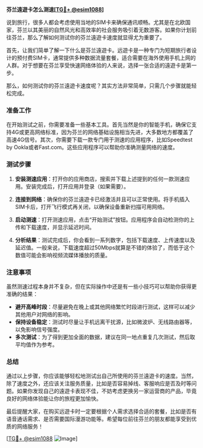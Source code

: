 **芬兰遠遊卡怎么测速[[TG💪+ @esim1088](https://t.me/s/esim1088)]**

说到旅行，很多人都会考虑使用当地的SIM卡来确保通讯顺畅。尤其是在北欧国家，芬兰以其美丽的自然风光和高效率的社会服务吸引着无数游客。如果你计划前往芬兰，那么了解如何测试你的芬兰遠遊卡速度就显得尤为重要了。

首先，让我们简单了解一下什么是芬兰遠遊卡。远遊卡是一种专门为短期旅行者设计的预付费SIM卡，通常提供多种数据流量套餐，适合需要在海外使用手机上网的人群。对于想要在芬兰享受快速网络体验的人来说，选择一张合适的遠遊卡是第一步。

那么，如何测试你的芬兰遠遊卡速度呢？其实方法非常简单，只需几个步骤就能轻松完成。

### 准备工作

在开始测试之前，你需要准备一些基本工具。首先当然是你的智能手机，确保它支持4G或更高网络标准，因为芬兰的网络基础设施相当先进，大多数地方都覆盖了高速4G信号。其次，你需要下载一款专门用于测速的应用程序，比如Speedtest by Ookla或者Fast.com。这些应用程序可以帮助你准确测量网络的速度。

### 测试步骤

1. **安装测速应用**：打开你的应用商店，搜索并下载上述提到的任何一款测速应用。安装完成后，打开应用并登录（如果需要）。

2. **连接到网络**：确保你的芬兰遠遊卡已经激活并且可以正常使用。将手机插入SIM卡后，打开飞行模式再关闭，以确保设备重新扫描可用网络。

3. **启动测速**：打开测速应用，点击“开始测试”按钮。应用程序会自动检测你的上传和下载速度，并显示延迟时间。

4. **分析结果**：测试完成后，你会看到一系列数字，包括下载速度、上传速度以及延迟值。一般来说，下载速度超过50Mbps就算是不错的体验了，而低于这个数值可能会影响视频流媒体播放的质量。

### 注意事项

虽然测速过程本身并不复杂，但在实际操作中还是有一些小技巧可以帮助你获得更准确的结果：

- **避开高峰时段**：尽量避免在晚上或其他网络繁忙时段进行测试，这样可以减少其他用户对网络的影响。
- **保持设备稳定**：测试时尽量让手机远离干扰源，比如微波炉、无线路由器等，以免影响信号强度。
- **多次测试**：为了得到更加全面的数据，建议在同一地点重复几次测试，然后取平均值作为参考。

### 总结

通过以上步骤，你应该能够轻松地测试出自己所使用的芬兰遠遊卡的速度。当然，除了速度之外，还应该关注服务质量，比如是否容易掉线、客服响应是否及时等问题。如果你发现自己的遠遊卡表现不佳，不妨考虑更换另一家运营商的产品，毕竟良好的网络体验能让你的旅程更加愉快。

最后提醒大家，在购买远遊卡时一定要根据个人需求选择合适的套餐，比如是否有语音通话需求、是否需要国际漫游功能等。希望每位前往芬兰的朋友都能享受到优质的网络服务！

[[TG💪+ @esim1088](https://t.me/s/esim1088) ![Image](https://i.postimg.cc/4NQfJmqS/Snipaste-2025-05-13-00-14-12.png)]